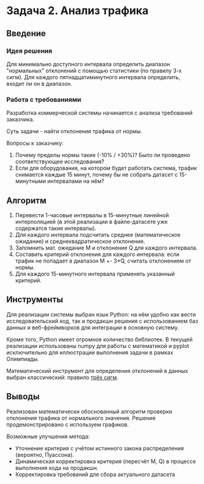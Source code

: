 # Задача 2. Анализ трафика
## Введение

### Идея решения
Для минимально доступного интервала определить диапазон "нормальных" отклонений с помощью статистики (по правилу 3-х сигм).
Для каждого пятнадцатиминутного интервала определить, входит ли он в диапазон.

### Работа с требованиями
Разработка коммерческой системы начинается с анализа требований заказчика.

Суть задачи - найти отклонения трафика от нормы.

Вопросы к заказчику:
1. Почему пределы нормы такие (-10% / +30%)? Было ли проведено соответствующее исследования?
2. Если для оборудования, на котором будет работать система, трафик снимается каждые 15 минут, почему бы не собрать
датасет с 15-минутными интервалами на нём?


## Алгоритм
1. Перевести 1-часовые интервалы в 15-минутные линейной интерполяцией
(в этой реализации в файле-датасете уже содержатся такие интервалы).
2. Для каждого интервала подсчитать среднее (математическое ожидание) и среднеквадратическое отклонение.
3. Запомнить мат. ожидание M и отклонение Q для каждого интервала.
4. Составить критерий отклонения для каждого интервала: если трафик не попадает в диапазон M +- 3*Q, 
считать отклонением от нормы.
5. Для каждого 15-минутного интервала применять указанный критерий.

## Инструменты
Для реализации системы выбран язык Python: на нём удобно как вести исследовательский код, 
так и продакшн решения с использованием баз данных и веб-фреймворков для интеграции в основную систему.

Кроме того, Python имеет огромное количество библиотек. В текущей реализации использованы numpy для работы с математикой
и pyplot исключительно для иллюстрации выполнения задачи в рамках Олимпиады.

Математический инструмент для определения отклонений в данных выбран классический:
правило [трёх сигм](https://wiki.loginom.ru/articles/3-sigma-rule.html).


## Выводы
Реализован математически обоснованный алгоритм проверки отклонения трафика от нормального значения.
Решение продемонстрировано с используем графиков.


Возможные улучшения метода:
* Уточнение критерия с учётом истинного закона распределения (вероятно, Пуассона).
* Динамическая корректировка критерия (пересчёт M, Q) в процессе выполнения кода на продакшн.
* Корректировка требований для сбора актуального датасета